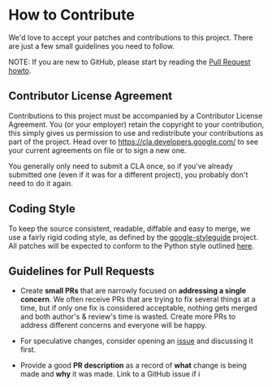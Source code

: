 # How to Contribute

We'd love to accept your patches and contributions to this project. There are
just a few small guidelines you need to follow.

NOTE: If you are new to GitHub, please start by reading the [Pull Request
howto](https://help.github.com/articles/about-pull-requests/).

## Contributor License Agreement

Contributions to this project must be accompanied by a Contributor License
Agreement. You (or your employer) retain the copyright to your contribution,
this simply gives us permission to use and redistribute your contributions as
part of the project. Head over to <https://cla.developers.google.com/> to see
your current agreements on file or to sign a new one.

You generally only need to submit a CLA once, so if you've already submitted one
(even if it was for a different project), you probably don't need to do it
again.

## Coding Style

To keep the source consistent, readable, diffable and easy to merge, we use a
fairly rigid coding style, as defined by the
[google-styleguide](https://github.com/google/styleguide) project. All patches
will be expected to conform to the Python style outlined
[here](https://google.github.io/styleguide/pyguide.html).

## Guidelines for Pull Requests

*   Create **small PRs** that are narrowly focused on **addressing a single
    concern**. We often receive PRs that are trying to fix several things at a
    time, but if only one fix is considered acceptable, nothing gets merged and
    both author's & review's time is wasted. Create more PRs to address
    different concerns and everyone will be happy.

*   For speculative changes, consider opening an
    [issue](https://github.com/abseil/abseil-py/issues) and discussing it first.

*   Provide a good **PR description** as a record of **what** change is being
    made and **why** it was made. Link to a GitHub issue if i